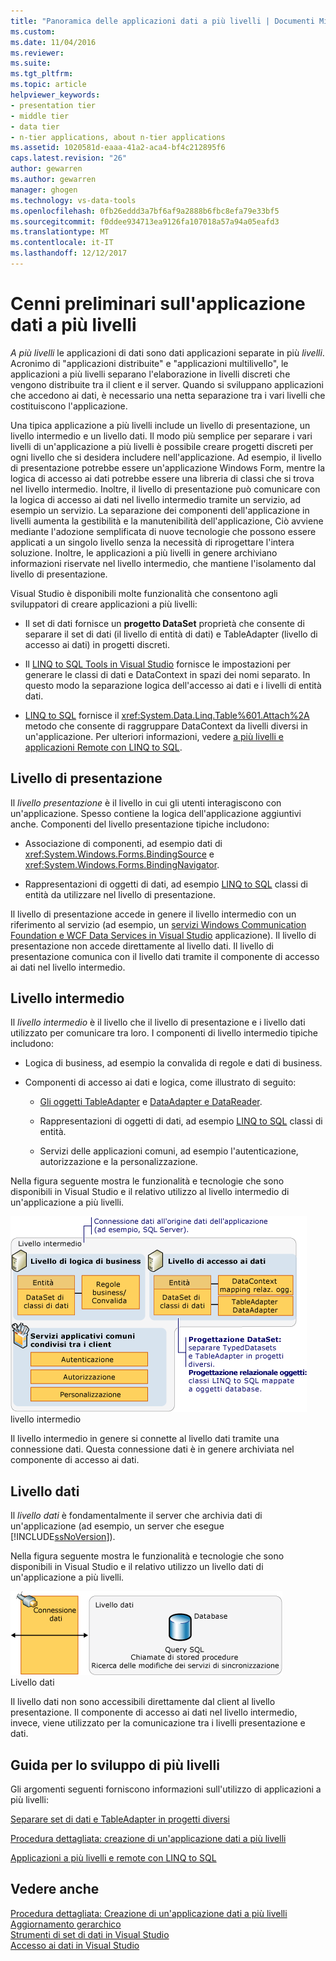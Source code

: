 ```yaml
---
title: "Panoramica delle applicazioni dati a più livelli | Documenti Microsoft"
ms.custom: 
ms.date: 11/04/2016
ms.reviewer: 
ms.suite: 
ms.tgt_pltfrm: 
ms.topic: article
helpviewer_keywords:
- presentation tier
- middle tier
- data tier
- n-tier applications, about n-tier applications
ms.assetid: 1020581d-eaaa-41a2-aca4-bf4c212895f6
caps.latest.revision: "26"
author: gewarren
ms.author: gewarren
manager: ghogen
ms.technology: vs-data-tools
ms.openlocfilehash: 0fb26eddd3a7bf6af9a2888b6fbc8efa79e33bf5
ms.sourcegitcommit: f0ddee934713ea9126fa107018a57a94a05eafd3
ms.translationtype: MT
ms.contentlocale: it-IT
ms.lasthandoff: 12/12/2017
---
```

# <a name="n-tier-data-applications-overview"></a>Cenni preliminari sull'applicazione dati a più livelli
*A più livelli* le applicazioni di dati sono dati applicazioni separate in più *livelli*. Acronimo di "applicazioni distribuite" e "applicazioni multilivello", le applicazioni a più livelli separano l'elaborazione in livelli discreti che vengono distribuite tra il client e il server. Quando si sviluppano applicazioni che accedono ai dati, è necessario una netta separazione tra i vari livelli che costituiscono l'applicazione.  
  
Una tipica applicazione a più livelli include un livello di presentazione, un livello intermedio e un livello dati. Il modo più semplice per separare i vari livelli di un'applicazione a più livelli è possibile creare progetti discreti per ogni livello che si desidera includere nell'applicazione. Ad esempio, il livello di presentazione potrebbe essere un'applicazione Windows Form, mentre la logica di accesso ai dati potrebbe essere una libreria di classi che si trova nel livello intermedio. Inoltre, il livello di presentazione può comunicare con la logica di accesso ai dati nel livello intermedio tramite un servizio, ad esempio un servizio. La separazione dei componenti dell'applicazione in livelli aumenta la gestibilità e la manutenibilità dell'applicazione, Ciò avviene mediante l'adozione semplificata di nuove tecnologie che possono essere applicati a un singolo livello senza la necessità di riprogettare l'intera soluzione. Inoltre, le applicazioni a più livelli in genere archiviano informazioni riservate nel livello intermedio, che mantiene l'isolamento dal livello di presentazione.  
  
Visual Studio è disponibili molte funzionalità che consentono agli sviluppatori di creare applicazioni a più livelli:  
  
-   Il set di dati fornisce un **progetto DataSet** proprietà che consente di separare il set di dati (il livello di entità di dati) e TableAdapter (livello di accesso ai dati) in progetti discreti.  
  
-   Il [LINQ to SQL Tools in Visual Studio](../data-tools/linq-to-sql-tools-in-visual-studio2.md) fornisce le impostazioni per generare le classi di dati e DataContext in spazi dei nomi separato. In questo modo la separazione logica dell'accesso ai dati e i livelli di entità dati.  
  
-   [LINQ to SQL](/dotnet/framework/data/adonet/sql/linq/index) fornisce il <xref:System.Data.Linq.Table%601.Attach%2A> metodo che consente di raggruppare DataContext da livelli diversi in un'applicazione. Per ulteriori informazioni, vedere [a più livelli e applicazioni Remote con LINQ to SQL](/dotnet/framework/data/adonet/sql/linq/n-tier-and-remote-applications-with-linq-to-sql).  
  
## <a name="presentation-tier"></a>Livello di presentazione  
Il *livello presentazione* è il livello in cui gli utenti interagiscono con un'applicazione. Spesso contiene la logica dell'applicazione aggiuntivi anche. Componenti del livello presentazione tipiche includono:  
  
-   Associazione di componenti, ad esempio dati di <xref:System.Windows.Forms.BindingSource> e <xref:System.Windows.Forms.BindingNavigator>.  
  
-   Rappresentazioni di oggetti di dati, ad esempio [LINQ to SQL](/dotnet/framework/data/adonet/sql/linq/index) classi di entità da utilizzare nel livello di presentazione.  
  
Il livello di presentazione accede in genere il livello intermedio con un riferimento al servizio (ad esempio, un [servizi Windows Communication Foundation e WCF Data Services in Visual Studio](../data-tools/windows-communication-foundation-services-and-wcf-data-services-in-visual-studio.md) applicazione). Il livello di presentazione non accede direttamente al livello dati. Il livello di presentazione comunica con il livello dati tramite il componente di accesso ai dati nel livello intermedio.  
  
## <a name="middle-tier"></a>Livello intermedio  
Il *livello intermedio* è il livello che il livello di presentazione e i livello dati utilizzato per comunicare tra loro. I componenti di livello intermedio tipiche includono:  
  
-   Logica di business, ad esempio la convalida di regole e dati di business.  
  
-   Componenti di accesso ai dati e logica, come illustrato di seguito:  
  
    -   [Gli oggetti TableAdapter](create-and-configure-tableadapters.md) e [DataAdapter e DataReader](/dotnet/framework/data/adonet/dataadapters-and-datareaders).  
  
    -   Rappresentazioni di oggetti di dati, ad esempio [LINQ to SQL](/dotnet/framework/data/adonet/sql/linq/index) classi di entità.  
  
    -   Servizi delle applicazioni comuni, ad esempio l'autenticazione, autorizzazione e la personalizzazione.  
  
Nella figura seguente mostra le funzionalità e tecnologie che sono disponibili in Visual Studio e il relativo utilizzo al livello intermedio di un'applicazione a più livelli.  
  
![Componenti di livello intermedio](../data-tools/media/ntiermid.png "NtierMid")  
livello intermedio  
  
Il livello intermedio in genere si connette al livello dati tramite una connessione dati. Questa connessione dati è in genere archiviata nel componente di accesso ai dati.  
  
## <a name="data-tier"></a>Livello dati  
Il *livello dati* è fondamentalmente il server che archivia dati di un'applicazione (ad esempio, un server che esegue [!INCLUDE[ssNoVersion](../data-tools/includes/ssnoversion_md.md)]).  
  
Nella figura seguente mostra le funzionalità e tecnologie che sono disponibili in Visual Studio e il relativo utilizzo un livello dati di un'applicazione a più livelli.  
  
![Componenti di livello dati](../data-tools/media/ntierdatatier.png "ntierdatatier")  
Livello dati  
  
Il livello dati non sono accessibili direttamente dal client al livello presentazione. Il componente di accesso ai dati nel livello intermedio, invece, viene utilizzato per la comunicazione tra i livelli presentazione e dati.  
  
## <a name="help-for-n-tier-development"></a>Guida per lo sviluppo di più livelli  
Gli argomenti seguenti forniscono informazioni sull'utilizzo di applicazioni a più livelli:  
  
[Separare set di dati e TableAdapter in progetti diversi](../data-tools/separate-datasets-and-tableadapters-into-different-projects.md)  
  
[Procedura dettagliata: creazione di un'applicazione dati a più livelli](../data-tools/walkthrough-creating-an-n-tier-data-application.md)  

[Applicazioni a più livelli e remote con LINQ to SQL](/dotnet/framework/data/adonet/sql/linq/n-tier-and-remote-applications-with-linq-to-sql)  
  
## <a name="see-also"></a>Vedere anche
[Procedura dettagliata: Creazione di un'applicazione dati a più livelli](../data-tools/walkthrough-creating-an-n-tier-data-application.md)   
[Aggiornamento gerarchico](../data-tools/hierarchical-update.md)   
[Strumenti di set di dati in Visual Studio](../data-tools/dataset-tools-in-visual-studio.md)   
[Accesso ai dati in Visual Studio](../data-tools/accessing-data-in-visual-studio.md)